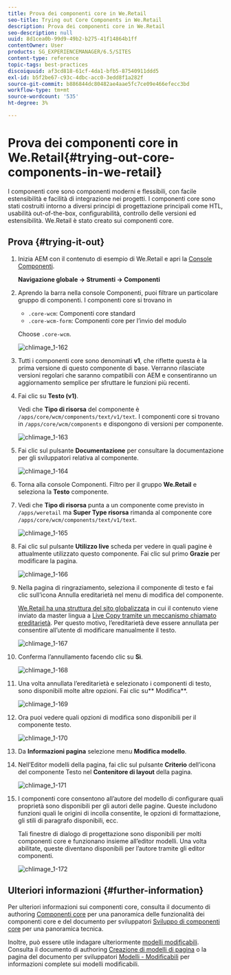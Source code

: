 ```yaml
---
title: Prova dei componenti core in We.Retail
seo-title: Trying out Core Components in We.Retail
description: Prova dei componenti core in We.Retail
seo-description: null
uuid: 8d1cea0b-99d9-49b2-b275-41f14864b1ff
contentOwner: User
products: SG_EXPERIENCEMANAGER/6.5/SITES
content-type: reference
topic-tags: best-practices
discoiquuid: af3cd818-61cf-4da1-bfb5-87540911ddd5
exl-id: b5f2be67-c93c-4dbc-acc0-3edd8f1a282f
source-git-commit: b886844dc80482ae4aae5fc7ce09e466efecc3bd
workflow-type: tm+mt
source-wordcount: '535'
ht-degree: 3%

---
```


# Prova dei componenti core in We.Retail{#trying-out-core-components-in-we-retail}

I componenti core sono componenti moderni e flessibili, con facile estensibilità e facilità di integrazione nei progetti. I componenti core sono stati costruiti intorno a diversi principi di progettazione principali come HTL, usabilità out-of-the-box, configurabilità, controllo delle versioni ed estensibilità. We.Retail è stato creato sui componenti core.

## Prova {#trying-it-out}

1. Inizia AEM con il contenuto di esempio di We.Retail e apri la [Console Componenti](/help/sites-authoring/default-components-console.md).

   **Navigazione globale -> Strumenti -> Componenti**

1. Aprendo la barra nella console Componenti, puoi filtrare un particolare gruppo di componenti. I componenti core si trovano in

   * `.core-wcm`: Componenti core standard
   * `.core-wcm-form`: Componenti core per l’invio del modulo

   Choose `.core-wcm`.

   ![chlimage_1-162](assets/chlimage_1-162.png)

1. Tutti i componenti core sono denominati **v1**, che riflette questa è la prima versione di questo componente di base. Verranno rilasciate versioni regolari che saranno compatibili con AEM e consentiranno un aggiornamento semplice per sfruttare le funzioni più recenti.
1. Fai clic su **Testo (v1)**.

   Vedi che **Tipo di risorsa** del componente è `/apps/core/wcm/components/text/v1/text`. I componenti core si trovano in `/apps/core/wcm/components` e dispongono di versioni per componente.

   ![chlimage_1-163](assets/chlimage_1-163.png)

1. Fai clic sul pulsante **Documentazione** per consultare la documentazione per gli sviluppatori relativa al componente.

   ![chlimage_1-164](assets/chlimage_1-164.png)

1. Torna alla console Componenti. Filtro per il gruppo **We.Retail** e seleziona la **Testo** componente.
1. Vedi che **Tipo di risorsa** punta a un componente come previsto in `/apps/weretail` ma **Super Type risorsa** rimanda al componente core `/apps/core/wcm/components/text/v1/text`.

   ![chlimage_1-165](assets/chlimage_1-165.png)

1. Fai clic sul pulsante **Utilizzo live** scheda per vedere in quali pagine è attualmente utilizzato questo componente. Fai clic sul primo **Grazie** per modificare la pagina.

   ![chlimage_1-166](assets/chlimage_1-166.png)

1. Nella pagina di ringraziamento, seleziona il componente di testo e fai clic sull’icona Annulla ereditarietà nel menu di modifica del componente.

   [We.Retail ha una struttura del sito globalizzata](/help/sites-developing/we-retail-globalized-site-structure.md) in cui il contenuto viene inviato da master lingua a [Live Copy tramite un meccanismo chiamato ereditarietà](/help/sites-administering/msm.md). Per questo motivo, l’ereditarietà deve essere annullata per consentire all’utente di modificare manualmente il testo.

   ![chlimage_1-167](assets/chlimage_1-167.png)

1. Conferma l’annullamento facendo clic su **Sì**.

   ![chlimage_1-168](assets/chlimage_1-168.png)

1. Una volta annullata l’ereditarietà e selezionato i componenti di testo, sono disponibili molte altre opzioni. Fai clic su** Modifica**.

   ![chlimage_1-169](assets/chlimage_1-169.png)

1. Ora puoi vedere quali opzioni di modifica sono disponibili per il componente testo.

   ![chlimage_1-170](assets/chlimage_1-170.png)

1. Da **Informazioni pagina** selezione menu **Modifica modello**.
1. Nell’Editor modelli della pagina, fai clic sul pulsante **Criterio** dell’icona del componente Testo nel **Contenitore di layout** della pagina.

   ![chlimage_1-171](assets/chlimage_1-171.png)

1. I componenti core consentono all’autore del modello di configurare quali proprietà sono disponibili per gli autori delle pagine. Queste includono funzioni quali le origini di incolla consentite, le opzioni di formattazione, gli stili di paragrafo disponibili, ecc.

   Tali finestre di dialogo di progettazione sono disponibili per molti componenti core e funzionano insieme all’editor modelli. Una volta abilitate, queste diventano disponibili per l’autore tramite gli editor componenti.

   ![chlimage_1-172](assets/chlimage_1-172.png)

## Ulteriori informazioni {#further-information}

Per ulteriori informazioni sui componenti core, consulta il documento di authoring [Componenti core](https://experienceleague.adobe.com/docs/experience-manager-core-components/using/introduction.html?lang=it) per una panoramica delle funzionalità dei componenti core e del documento per sviluppatori [Sviluppo di componenti core](https://helpx.adobe.com/experience-manager/core-components/using/developing.html) per una panoramica tecnica.

Inoltre, può essere utile indagare ulteriormente [modelli modificabili](/help/sites-developing/we-retail-editable-templates.md). Consulta il documento di authoring [Creazione di modelli di pagina](/help/sites-authoring/templates.md) o la pagina del documento per sviluppatori [Modelli - Modificabili](/help/sites-developing/page-templates-editable.md) per informazioni complete sui modelli modificabili.

